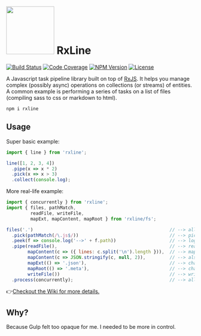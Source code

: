 # <img src="https://raw.githubusercontent.com/loreanvictor/rxline/master/logo-cropped.svg?sanitize=true" width="128px"/> RxLine

[![Build Status](https://badgen.net/travis/loreanvictor/rxline?label=build&cache=300&icon=travis)](https://travis-ci.org/loreanvictor/rxline)
[![Code Coverage](https://badgen.net/codecov/c/github/loreanvictor/rxline?cache=300&icon=codecov)](https://codecov.io/gh/loreanvictor/rxline)
[![NPM Version](https://badgen.net/npm/v/rxline?cache=300&icon=npm)](https://www.npmjs.com/package/rxline)
[![License](https://badgen.net/github/license/loreanvictor/rxline?icon=github)](LICENSE)

A Javascript task pipeline library built on top of [RxJS](https://github.com/ReactiveX/rxjs). It helps you manage complex (possibly async) operations on collections (or streams) of entities. A common example is performing a series of tasks on a list of files (compiling sass to css or markdown to html).

```
npm i rxline
```


## Usage

Super basic example:

```javascript
import { line } from 'rxline';

line([1, 2, 3, 4])
  .pipe(x => x * 2)
  .pick(x => x > 3)
  .collect(console.log);
```

More real-life example:

```javascript
import { concurrently } from 'rxline';
import { files, pathMatch, 
         readFile, writeFile, 
         mapExt, mapContent, mapRoot } from 'rxline/fs';

files('.')                                                   // --> all files in current directory (and sub-directories)
  .pick(pathMatch(/\.js$/))                                  // --> pick javascript files
  .peek(f => console.log('-->' + f.path))                    // --> log each file path
  .pipe(readFile(),                                          // --> read contents of the file
        mapContent(c => ({ lines: c.split('\n').length })),  // --> map its content to an object with number of lines in it
        mapContent(c => JSON.stringify(c, null, 2)),         // --> also stringify the json object
        mapExt(() => '.json'),                               // --> change extension to `.json`
        mapRoot(() => '.meta'),                              // --> change root directory to `.meta`
        writeFile())                                         // --> write the files
  .process(concurrently);                                    // --> all in parallel.
```

👉[Checkout the Wiki for more details.](https://github.com/loreanvictor/rxline/wiki)

## Why?

Because Gulp felt too opaque for me. I needed to be more in control.

